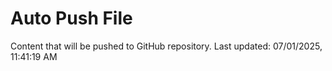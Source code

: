 # Auto Push File

Content that will be pushed to GitHub repository.
Last updated: 07/01/2025, 11:41:19 AM